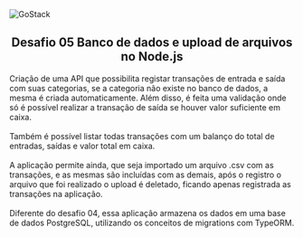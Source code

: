 <img alt="GoStack" src="https://storage.googleapis.com/golden-wind/bootcamp-gostack/header-desafios-new.png" />
<h2 align="center">Desafio 05 Banco de dados e upload de arquivos no Node.js</h2>


Criação de uma API que possibilita registar transações de entrada e saída com suas categorias, se a categoria não existe no banco de dados, a mesma é criada automaticamente. Além disso, é feita uma validação onde só é possível realizar a transação de saída se houver valor suficiente em caixa.
<br><br>
Também é possível listar todas transações com um balanço do total de entradas, saídas e valor total em caixa.
<br><br>
A aplicação permite ainda, que seja importado um arquivo .csv com as transações, e as mesmas são incluídas com as demais, após o registro o arquivo que foi realizado o upload é deletado, ficando apenas registrada as transações na aplicação.
<br>
<br>
Diferente do desafio 04, essa aplicação armazena os dados em uma base de dados PostgreSQL, utilizando os conceitos de migrations com TypeORM.
